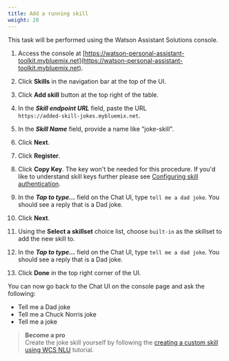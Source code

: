 ```yaml
---
title: Add a running skill
weight: 20
---
```


This task will be performed using the Watson Assistant Solutions console. 

1. Access the console at [https://watson-personal-assistant-toolkit.mybluemix.net](https://watson-personal-assistant-toolkit.mybluemix.net).

2. Click **Skills** in the navigation bar at the top of the UI.

3. Click **Add skill** button at the top right of the table.

4. In the **_Skill endpoint URL_** field, paste the URL<br> `https://added-skill-jokes.mybluemix.net`.

5. In the **_Skill Name_** field, provide a name like "joke-skill".

6. Click **Next**.

7. Click **Register**.

8. Click **Copy Key**. The key won't be needed for this procedure. If you'd like to understand skill keys further please see [Configuring skill authentication]({{site.baseurl}}/skill/adding_skill_authentication/).

9. In the **_Tap to type..._** field on the Chat UI, type `tell me a dad joke`.  You should see a reply that is a Dad joke.

10. Click **Next**.

11. Using the **Select a skillset** choice list, choose `built-in` as the skillset to add the new skill to.

12. In the **_Tap to type..._** field on the Chat UI, type `tell me a dad joke`.  You should see a reply that is a Dad joke.

13. Click **Done** in the top right corner of the UI.
 
You can now go back to the Chat UI on the console page and ask the following:

- Tell me a Dad joke
- Tell me a Chuck Norris joke
- Tell me a joke

>**Become a pro**<br>
Create the joke skill yourself by following the [creating a custom skill using WCS NLU]({{site.baseurl}}/skills/using-wcs/) tutorial.